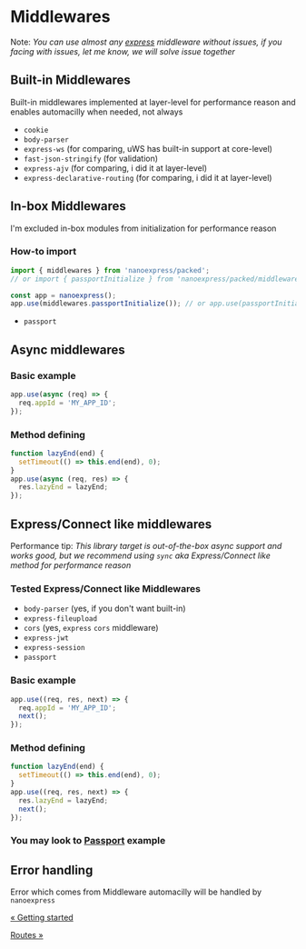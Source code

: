 # Middlewares

Note: _You can use almost any [express](https://expressjs.com) middleware without issues, if you facing with issues, let me know, we will solve issue together_

## Built-in Middlewares

Built-in middlewares implemented at layer-level for performance reason and enables automacilly when needed, not always

- `cookie`
- `body-parser`
- `express-ws` (for comparing, uWS has built-in support at core-level)
- `fast-json-stringify` (for validation)
- `express-ajv` (for comparing, i did it at layer-level)
- `express-declarative-routing` (for comparing, i did it at layer-level)

## In-box Middlewares

I'm excluded in-box modules from initialization for performance reason

### How-to import

```js
import { middlewares } from 'nanoexpress/packed';
// or import { passportInitialize } from 'nanoexpress/packed/middlewares';

const app = nanoexpress();
app.use(middlewares.passportInitialize()); // or app.use(passportInitialize());
```

- `passport`

## Async middlewares

### Basic example

```js
app.use(async (req) => {
  req.appId = 'MY_APP_ID';
});
```

### Method defining

```js
function lazyEnd(end) {
  setTimeout(() => this.end(end), 0);
}
app.use(async (req, res) => {
  res.lazyEnd = lazyEnd;
});
```

## Express/Connect like middlewares

Performance tip: _This library target is out-of-the-box async support and works good, but we recommend using `sync` aka Express/Connect like method for performance reason_

### Tested Express/Connect like Middlewares

- `body-parser` (yes, if you don't want built-in)
- `express-fileupload`
- `cors` (yes, `express` `cors` middleware)
- `express-jwt`
- `express-session`
- `passport`

### Basic example

```js
app.use((req, res, next) => {
  req.appId = 'MY_APP_ID';
  next();
});
```

### Method defining

```js
function lazyEnd(end) {
  setTimeout(() => this.end(end), 0);
}
app.use((req, res, next) => {
  res.lazyEnd = lazyEnd;
  next();
});
```

### You may look to [Passport](../examples/passport.js) example

## Error handling

Error which comes from Middleware automacilly will be handled by `nanoexpress`

[&laquo; Getting started](./get-started.md)

[Routes &raquo;](./routes.md)
